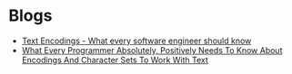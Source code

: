 # Blogs

- [Text Encodings - What every software engineer should know](https://www.codementor.io/@tusharf5/text-encodings-what-every-software-engineer-should-know-wvvpl3f8n)
- [What Every Programmer Absolutely, Positively Needs To Know About Encodings And Character Sets To Work With Text](https://kunststube.net/encoding/)
